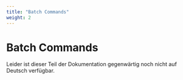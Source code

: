 ```yaml
---
title: "Batch Commands"
weight: 2
---
```


# Batch Commands

Leider ist dieser Teil der Dokumentation gegenwärtig noch nicht auf Deutsch verfügbar.